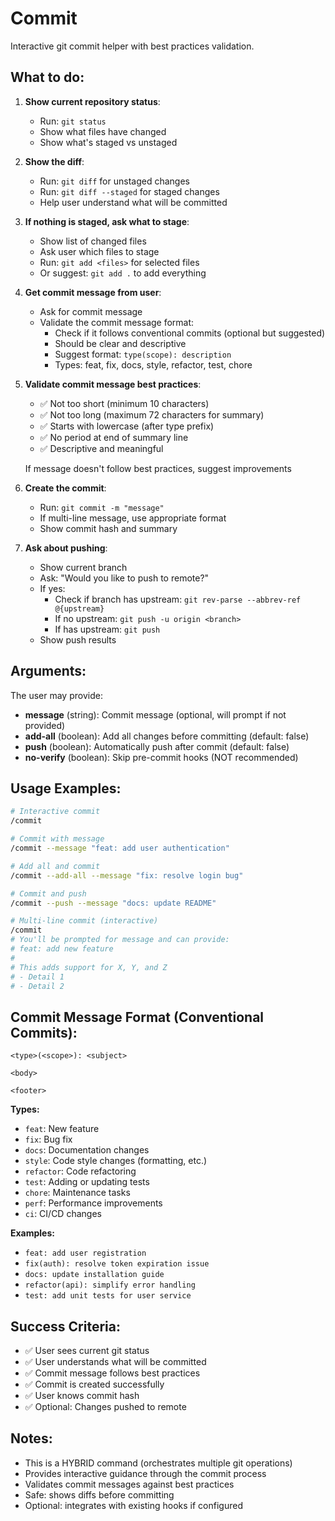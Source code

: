 # Commit

Interactive git commit helper with best practices validation.

## What to do:

1. **Show current repository status**:
   - Run: `git status`
   - Show what files have changed
   - Show what's staged vs unstaged

2. **Show the diff**:
   - Run: `git diff` for unstaged changes
   - Run: `git diff --staged` for staged changes
   - Help user understand what will be committed

3. **If nothing is staged, ask what to stage**:
   - Show list of changed files
   - Ask user which files to stage
   - Run: `git add <files>` for selected files
   - Or suggest: `git add .` to add everything

4. **Get commit message from user**:
   - Ask for commit message
   - Validate the commit message format:
     - Check if it follows conventional commits (optional but suggested)
     - Should be clear and descriptive
     - Suggest format: `type(scope): description`
     - Types: feat, fix, docs, style, refactor, test, chore

5. **Validate commit message best practices**:
   - ✅ Not too short (minimum 10 characters)
   - ✅ Not too long (maximum 72 characters for summary)
   - ✅ Starts with lowercase (after type prefix)
   - ✅ No period at end of summary line
   - ✅ Descriptive and meaningful

   If message doesn't follow best practices, suggest improvements

6. **Create the commit**:
   - Run: `git commit -m "message"`
   - If multi-line message, use appropriate format
   - Show commit hash and summary

7. **Ask about pushing**:
   - Show current branch
   - Ask: "Would you like to push to remote?"
   - If yes:
     - Check if branch has upstream: `git rev-parse --abbrev-ref @{upstream}`
     - If no upstream: `git push -u origin <branch>`
     - If has upstream: `git push`
   - Show push results

## Arguments:

The user may provide:
- **message** (string): Commit message (optional, will prompt if not provided)
- **add-all** (boolean): Add all changes before committing (default: false)
- **push** (boolean): Automatically push after commit (default: false)
- **no-verify** (boolean): Skip pre-commit hooks (NOT recommended)

## Usage Examples:

```bash
# Interactive commit
/commit

# Commit with message
/commit --message "feat: add user authentication"

# Add all and commit
/commit --add-all --message "fix: resolve login bug"

# Commit and push
/commit --push --message "docs: update README"

# Multi-line commit (interactive)
/commit
# You'll be prompted for message and can provide:
# feat: add new feature
#
# This adds support for X, Y, and Z
# - Detail 1
# - Detail 2
```

## Commit Message Format (Conventional Commits):

```
<type>(<scope>): <subject>

<body>

<footer>
```

**Types:**
- `feat`: New feature
- `fix`: Bug fix
- `docs`: Documentation changes
- `style`: Code style changes (formatting, etc.)
- `refactor`: Code refactoring
- `test`: Adding or updating tests
- `chore`: Maintenance tasks
- `perf`: Performance improvements
- `ci`: CI/CD changes

**Examples:**
- `feat: add user registration`
- `fix(auth): resolve token expiration issue`
- `docs: update installation guide`
- `refactor(api): simplify error handling`
- `test: add unit tests for user service`

## Success Criteria:

- ✅ User sees current git status
- ✅ User understands what will be committed
- ✅ Commit message follows best practices
- ✅ Commit is created successfully
- ✅ User knows commit hash
- ✅ Optional: Changes pushed to remote

## Notes:

- This is a HYBRID command (orchestrates multiple git operations)
- Provides interactive guidance through the commit process
- Validates commit messages against best practices
- Safe: shows diffs before committing
- Optional: integrates with existing hooks if configured
